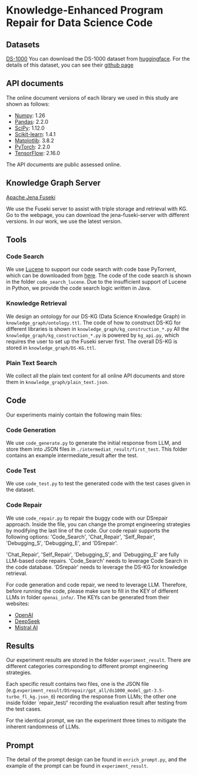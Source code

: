 # Knowledge-Enhanced Program Repair for Data Science Code

## Datasets
[DS-1000](https://github.com/xlang-ai/DS-1000) 
You can download the DS-1000 dataset from [huggingface](https://huggingface.co/datasets/xlangai/DS-1000).
For the details of this dataset, you can see their [github page](https://github.com/xlang-ai/DS-1000)

## API documents

The online document versions of each library we used in this study are shown as follows:
- [Numpy](https://numpy.org/doc/): 1.26
- [Pandas](https://pandas.pydata.org/pandas-docs/stable/): 2.2.0
- [SciPy](https://docs.scipy.org/doc/scipy/index.html): 1.12.0
- [Scikit-learn](https://scikit-learn.org/dev/versions.html): 1.4.1
- [Matplotlib](https://github.com/matplotlib/matplotlib/tree/main/doc): 3.8.2
- [PyTorch](https://github.com/pytorch/pytorch/tree/main/docs): 2.2.0
- [TensorFlow](https://github.com/tensorflow/tensorflow): 2.16.0

The API documents are public assessed online.

## Knowledge Graph Server
[Apache Jena Fuseki](https://jena.apache.org/documentation/fuseki2/) 

We use the Fuseki server to assist with triple storage and retrieval with KG.
Go to the webpage, you can download the jena-fuseki-server with different versions.
In our work, we use the latest version.

## Tools

### Code Search

We use [Lucene](https://lucene.apache.org/) to support our code search with code base PyTorrent, which can be downloaded from [here](https://zenodo.org/records/4546290).
The code of the code search is shown in the folder `code_search_lucene`.
Due to the insufficient support of Lucene in Python, we provide the code search logic written in Java.

### Knowledge Retrieval

We design an ontology for our DS-KG (Data Science Knowledge Graph) in `knowledge_graph/ontology.ttl`.
The code of how to construct DS-KG for different libraries is shown in `knowledge_graph/kg_construction_*.py`
All the `knowledge_graph/kg_construction_*.py` is powered by `kg_api.py`, which requires the user to set up the Fuseki server first.
The overall DS-KG is stored in `knowledge_graph/DS-KG.ttl`.

### Plain Text Search

We collect all the plain text content for all online API documents and store them in `knowledge_graph/plain_text.json`.


## Code
Our experiments mainly contain the following main files:

### Code Generation
We use `code_generate.py` to generate the initial response from LLM, and store them into JSON files in `./intermediat_result/first_test`.
This folder contains an example intermediate_result after the test.

### Code Test
We use `code_test.py` to test the generated code with the test cases given in the dataset.

### Code Repair
We use `code_repair.py` to repair the buggy code with our DSrepair approach.
Inside the file, you can change the prompt engineering strategies by modifying the last line of the code.
Our code repair supports the following options: 'Code_Search', 'Chat_Repair', 'Self_Repair', 'Debugging_S', 'Debugging_E', and 'DSrepair'.

'Chat_Repair', 'Self_Repair', 'Debugging_S', and `Debugging_E' are fully LLM-based code repairs.
'Code_Search' needs to leverage Code Search in the code database.
'DSrepair' needs to leverage the DS-KG for knowledge retrieval.

For code generation and code repair, we need to leverage LLM. Therefore, before running the code, please make sure to fill in the KEY of different LLMs in folder `openai_info/`. The KEYs can be generated from their websites:
- [OpenAI](https://platform.openai.com/docs/models)
- [DeepSeek](https://www.deepseek.com/)
- [Mistral AI](https://mistral.ai/)

## Results
Our experiment results are stored in the folder `experiment_result`. There are different categories corresponding to different prompt engineering strategies.

Each specific result contains two files, one is the JSON file (e.g.`experiment_result/DSrepair/gpt_all/ds1000_model_gpt-3.5-turbo_fl_kg.json_0`) recording the response from LLMs; the other one inside folder `repair_test/' recording the evaluation result after testing from the test cases.

For the identical prompt, we ran the experiment three times to mitigate the inherent randomness of LLMs.

## Prompt

The detail of the prompt design can be found in `enrich_prompt.py`, and the example of the prompt can be found in `experiment_result`.

